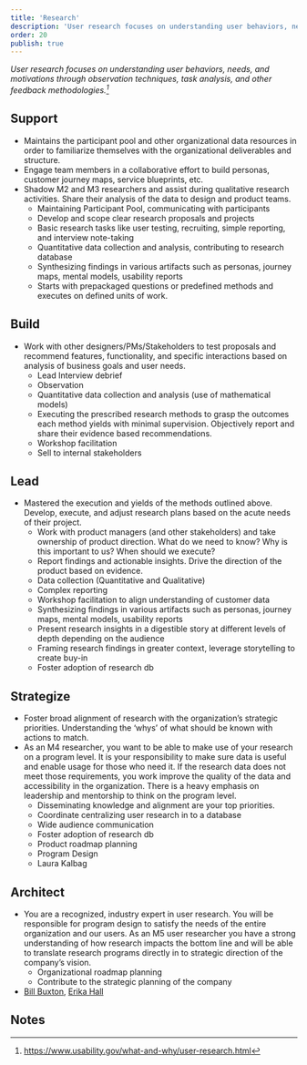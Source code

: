 ```yaml
---
title: 'Research'
description: 'User research focuses on understanding user behaviors, needs, and motivations through observation techniques, task analysis, and other feedback methodologies.'
order: 20
publish: true
---
```


_User research focuses on understanding user behaviors, needs, and motivations through observation techniques, task analysis, and other feedback methodologies.[^1]_

## Support

-   Maintains the participant pool and other organizational data resources in order to familiarize themselves with the organizational deliverables and structure.
-   Engage team members in a collaborative effort to build personas, customer journey maps, service blueprints, etc.
-   Shadow M2 and M3 researchers and assist during qualitative research activities. Share their analysis of the data to design and product teams.
    -   Maintaining Participant Pool, communicating with participants
    -   Develop and scope clear research proposals and projects
    -   Basic research tasks like user testing, recruiting, simple reporting, and interview note-taking
    -   Quantitative data collection and analysis, contributing to research database
    -   Synthesizing findings in various artifacts such as personas, journey maps, mental models, usability reports
    -   Starts with prepackaged questions or predefined methods and executes on defined units of work.

## Build

-   Work with other designers/PMs/Stakeholders to test proposals and recommend features, functionality, and specific interactions based on analysis of business goals and user needs.
    -   Lead Interview debrief
    -   Observation
    -   Quantitative data collection and analysis (use of mathematical models)
    -   Executing the prescribed research methods to grasp the outcomes each method yields with minimal supervision. Objectively report and share their evidence based recommendations.
    -   Workshop facilitation
    -   Sell to internal stakeholders

## Lead

-   Mastered the execution and yields of the methods outlined above. Develop, execute, and adjust research plans based on the acute needs of their project.
    -   Work with product managers (and other stakeholders) and take ownership of product direction. What do we need to know? Why is this important to us? When should we execute?
    -   Report findings and actionable insights. Drive the direction of the product based on evidence.
    -   Data collection (Quantitative and Qualitative)
    -   Complex reporting
    -   Workshop facilitation to align understanding of customer data
    -   Synthesizing findings in various artifacts such as personas, journey maps, mental models, usability reports
    -   Present research insights in a digestible story at different levels of depth depending on the audience
    -   Framing research findings in greater context, leverage storytelling to create buy-in
    -   Foster adoption of research db

## Strategize

-   Foster broad alignment of research with the organization’s strategic priorities. Understanding the ‘whys’ of what should be known with actions to match.
-   As an M4 researcher, you want to be able to make use of your research on a program level. It is your responsibility to make sure data is useful and enable usage for those who need it. If the research data does not meet those requirements, you work improve the quality of the data and accessibility in the organization. There is a heavy emphasis on leadership and mentorship to think on the program level.
    -   Disseminating knowledge and alignment are your top priorities.
    -   Coordinate centralizing user research in to a database
    -   Wide audience communication
    -   Foster adoption of research db
    -   Product roadmap planning
    -   Program Design
    -   Laura Kalbag

## Architect

-   You are a recognized, industry expert in user research. You will be responsible for program design to satisfy the needs of the entire organization and our users. As an M5 user researcher you have a strong understanding of how research impacts the bottom line and will be able to translate research programs directly in to strategic direction of the company’s vision.
    -   Organizational roadmap planning
    -   Contribute to the strategic planning of the company
-   [Bill Buxton](https://www.billbuxton.com/), [Erika Hall](https://medium.com/@mulegirl)

## Notes

[^1]: https://www.usability.gov/what-and-why/user-research.html
